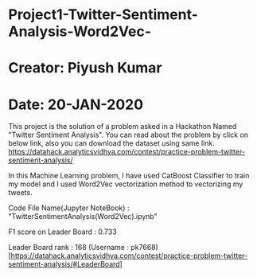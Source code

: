 # Project1-Twitter-Sentiment-Analysis-Word2Vec-

# Creator: Piyush Kumar
# Date: 20-JAN-2020

This project is the solution of a problem asked in a Hackathon Named "Twitter Sentiment Analysis".
You can read about the problem by click on below link, also you can download the dataset using same link.
https://datahack.analyticsvidhya.com/contest/practice-problem-twitter-sentiment-analysis/

In this Machine Learning problem, I have used CatBoost Classifier to train my model and I used Word2Vec vectorization method
to vectorizing my tweets.

Code File Name(Jupyter NoteBook) : "TwitterSentimentAnalysis(Word2Vec).ipynb"

F1 score on Leader Board : 0.733

Leader Board rank : 168 (Username : pk7668) [https://datahack.analyticsvidhya.com/contest/practice-problem-twitter-sentiment-analysis/#LeaderBoard]
